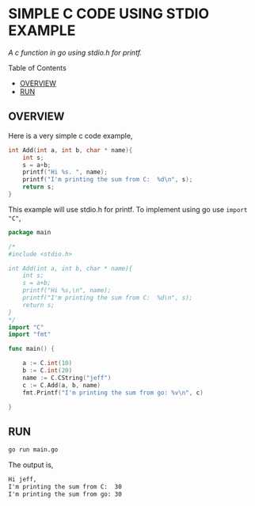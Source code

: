 # SIMPLE C CODE USING STDIO EXAMPLE

_A c function in go using stdio.h for printf._

Table of Contents

* [OVERVIEW](https://github.com/JeffDeCola/my-go-examples/tree/master/cgo/c-code/simple-c-code-using-stdio#overview)
* [RUN](https://github.com/JeffDeCola/my-go-examples/tree/master/cgo/c-code/simple-c-code-using-stdio#run)

## OVERVIEW

Here is a very simple c code example,

```c
int Add(int a, int b, char * name){
    int s;
    s = a+b;
    printf("Hi %s. ", name);
    printf("I'm printing the sum from C:  %d\n", s);
    return s;
}
```

This example will use stdio.h for printf.
To implement using go use `import "C"`,

```go
package main

/*
#include <stdio.h>

int Add(int a, int b, char * name){
    int s;
    s = a+b;
    printf("Hi %s,\n", name);
    printf("I'm printing the sum from C:  %d\n", s);
    return s;
}
*/
import "C"
import "fmt"

func main() {

    a := C.int(10)
    b := C.int(20)
    name := C.CString("jeff")
    c := C.Add(a, b, name)
    fmt.Printf("I'm printing the sum from go: %v\n", c)

}
```

## RUN

```bash
go run main.go
```

The output is,

```txt
Hi jeff,
I'm printing the sum from C:  30
I'm printing the sum from go: 30
```
